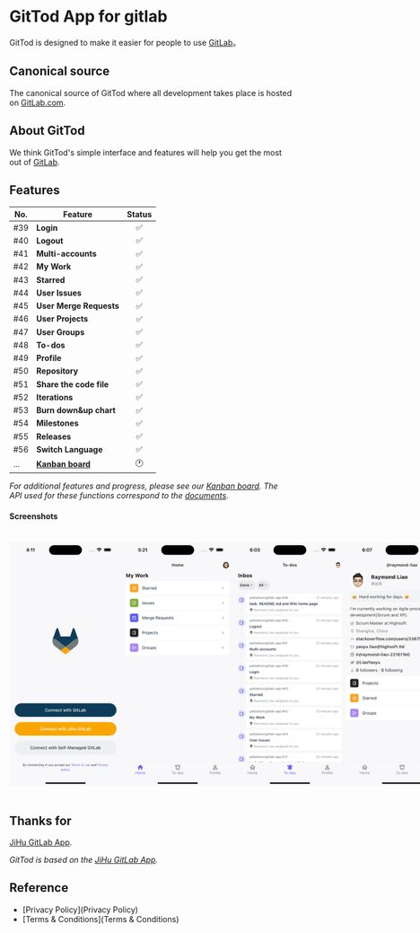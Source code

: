 # GitTod App for gitlab

GitTod is designed to make it easier for people to use [GitLab](https://gitlab.com/gitlab-org/gitlab)。

## Canonical source

The canonical source of GitTod where all development takes place is hosted
on [GitLab.com](https://gitlab.com/patballoon/gitlab-app).

## About GitTod

We think GitTod's simple interface and features will help you get the most out
of [GitLab](https://gitlab.com/gitlab-org/gitlab).

## Features

| **No.** | **Feature**                                                            | **Status** |
|---------|------------------------------------------------------------------------|:----------:|
| #39     | **Login**                                                              |     ✅      |
| #40     | **Logout**                                                             |     ✅      |
| #41     | **Multi-accounts**                                                     |     ✅      |
| #42     | **My Work**                                                            |     ✅      |
| #43     | **Starred**                                                            |     ✅      |
| #44     | **User Issues**                                                        |     ✅      |
| #45     | **User Merge Requests**                                                |     ✅      |
| #46     | **User Projects**                                                      |     ✅      |
| #47     | **User Groups**                                                        |     ✅      |
| #48     | **To-dos**                                                             |     ✅      |
| #49     | **Profile**                                                            |     ✅      |
| #50     | **Repository**                                                         |     ✅      |
| #51     | **Share the code file**                                                |     ✅      |
| #52     | **Iterations**                                                         |     ✅      |
| #53     | **Burn down&up chart**                                                 |     ✅      |
| #54     | **Milestones**                                                         |     ✅      |
| #55     | **Releases**                                                           |     ✅      |
| #56     | **Switch Language**                                                    |     ✅      |
| ...     | **[Kanban board](https://jihulab.com/patballoon/gitlab-app/-/boards)** |     🕐     |

_For additional features and progress, please see
our [Kanban board](https://jihulab.com/patballoon/gitlab-app/-/boards). The API used for these functions correspond to
the [documents](https://docs.gitlab.com/ee/api/)._

#### Screenshots
<div style="display: flex; align-items: center; padding: 20px 0">
    <img alt='login' src='screens/login.png' style="width: 200px;">
    <img alt='home' src='screens/home.png' style="width: 200px;">
    <img alt='to-dos-2' src='screens/to-dos-2.png' style="width: 200px;">
    <img alt='profile' src='screens/profile.png' style="width: 200px;">
    <img alt='issues' src='screens/issues.png' style="width: 200px;">
    <img alt='repo' src='screens/repo.png' style="width: 200px;">
    <img alt='share-code-file' src='screens/share-code-file.png' style="width: 200px;">
    <img alt='milestones' src='screens/milestones.png' style="width: 200px;">
    <img alt='chats' src='screens/chats.png' style="width: 200px;">
    <img alt='releases' src='screens/releases.png' style="width: 200px;">
</div>


## Thanks for

[JiHu GitLab App](https://jihulab.com/ultimate-plan/jihu-gitlab-app/jihu-gitlab-app).

_GitTod is based on the [JiHu GitLab App](https://jihulab.com/ultimate-plan/jihu-gitlab-app/jihu-gitlab-app)._


## Reference

- [Privacy Policy](Privacy Policy)
- [Terms & Conditions](Terms & Conditions)
